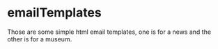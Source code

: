 # emailTemplates
Those are some simple html email templates, one is for a news and the other is for a museum.  
